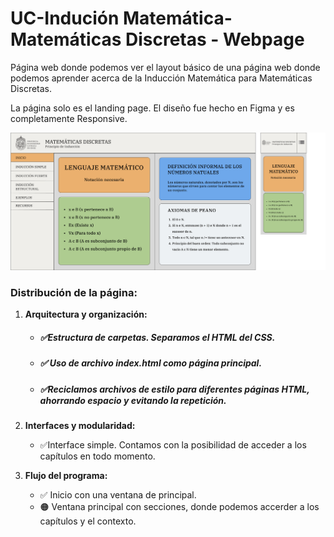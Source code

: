 # UC-Indución Matemática-Matemáticas Discretas - Webpage

Página web donde podemos ver el layout básico de una página web donde podemos aprender acerca de la Inducción Matemática para Matemáticas Discretas. 

La página solo es el landing page. El diseño fue hecho en Figma y es completamente Responsive.

![alt text](https://github.com/dianAnton/uc-discrete-math-mathematical-induction-web-project/blob/main/style/assets/images/Frame2.png?raw=true)

### Distribución de la página:

1.  **Arquitectura y organización:**
    
    -   ##### ✅Estructura de carpetas. Separamos el HTML del CSS.
    -  ##### ✅ Uso de archivo index.html como página principal.
    -   ##### ✅Reciclamos archivos de estilo para diferentes páginas HTML, ahorrando espacio y evitando la repetición.
2.  **Interfaces y modularidad:**
    
    -   ✅Interface simple. Contamos con la posibilidad de acceder a los capítulos en todo momento.

5.  **Flujo del programa:**
    
    -  ✅  Inicio con una ventana de principal.
    -  🟠 Ventana principal con secciones, donde podemos accerder a los capítulos y el contexto.

